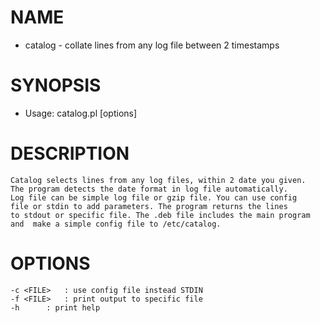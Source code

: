# NAME
- catalog - collate lines from any log file between 2 timestamps

# SYNOPSIS
- Usage: catalog.pl [options]

# DESCRIPTION
    Catalog selects lines from any log files, within 2 date you given.
    The program detects the date format in log file automatically.
    Log file can be simple log file or gzip file. You can use config
    file or stdin to add parameters. The program returns the lines
    to stdout or specific file. The .deb file includes the main program
    and  make a simple config file to /etc/catalog.

# OPTIONS
    -c <FILE>	: use config file instead STDIN
    -f <FILE>	: print output to specific file
    -h		: print help
